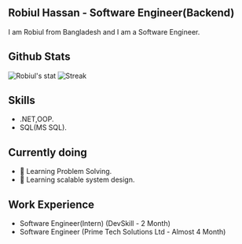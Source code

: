 ## Robiul Hassan - Software Engineer(Backend)
I am Robiul from Bangladesh and I am a Software Engineer.

## Github Stats
![Robiul's stat](https://github-readme-stats.vercel.app/api?username=RobiulHassanPTSL&show_icons=true&count_private=true)
![Streak](https://github-readme-streak-stats.herokuapp.com/?user=RobiulHassanPTSL)

## Skills
* .NET,OOP.
* SQL(MS SQL).
  
## Currently doing
- 🔭 Learning Problem Solving.
- 🌱 Learning scalable system design. 


## Work Experience
* Software Engineer(Intern) (DevSkill - 2 Month)
* Software Engineer (Prime Tech Solutions Ltd - Almost 4 Month)
